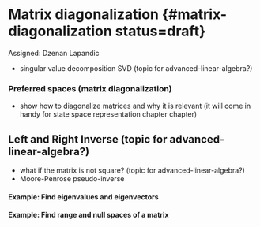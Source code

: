 # Matrix diagonalization {#matrix-diagonalization status=draft}

Assigned: Dzenan Lapandic

- singular value decomposition SVD (topic for advanced-linear-algebra?)

### Preferred spaces (matrix diagonalization)

- show how to diagonalize matrices and why it is relevant (it will come in handy for state space representation chapter chapter)


## Left and Right Inverse (topic for advanced-linear-algebra?)

- what if the matrix is not square? (topic for advanced-linear-algebra?)
- Moore-Penrose pseudo-inverse




#### Example: Find eigenvalues and eigenvectors

#### Example: Find range and null spaces of a matrix
